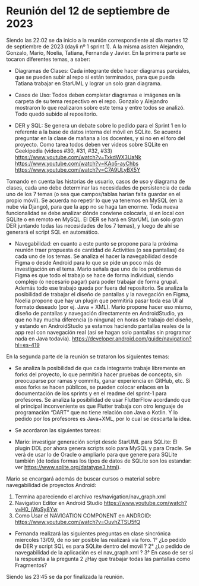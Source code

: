 # Reunión del 12 de septiembre de 2023
Siendo las 22:02 se da inicio a la reunión correspondiente al día martes 12 de septiembre de 2023 (dayli nº 1 sprint 1). A la misma asisten Alejandro, Gonzalo, Mario, Noelia, Tatiana, Fernanda y Javier.
En la primera parte se tocaron diferentes temas, a saber: 

- Diagramas de Clases: Cada integrante debe hacer diagramas parciales, que se pueden subir al repo si están terminados, para que pueda Tatiana trabajar en StarUML y lograr un solo gran diagrama.

- Casos de Uso: Todos deben completar diagramas e imágenes en la carpeta de su tema respectivo en el repo. Gonzalo y Alejandro mostraron lo que realizaron sobre este tema y entre todos se analizó. Todo quedó subido al repositorio.

- DER y SQL: Se genera un debate sobre lo pedido para el Sprint 1 en lo referente a la base de datos interna del móvil en SQLite. Se acuerda preguntar en la clase de mañana a los docentes, y si no en el foro del proyecto. Como tarea todos deben ver videos sobre SQLite en Geekipedia (videos #30, #31, #32, #33) 
https://www.youtube.com/watch?v=TxkdWX3UaNk
https://www.youtube.com/watch?v=KAo5-ayChbs
https://www.youtube.com/watch?v=C7A9ULyBX5Y


Tomando en cuenta las historias de usuario, casos de uso y diagrama de clases, cada uno debe determinar las necesidades de persistencia de cada uno de los 7 temas (o sea que campos/tablas harían falta guardar en el propio móvil).
Se acuerda no repetir lo que ya tenemos en MySQL (en la nube vía Django), para que la app no se haga tan enorme. Toda nueva funcionalidad se debe analizar dónde conviene colocarla, si en local con SQLite o en remoto en MySQL.
El DER se hará en StarUML (un solo gran DER juntando todas las necesidades de los 7 temas), y luego de ahí se generará el script SQL en automático.

- Navegabilidad: en cuanto a este punto se propone para la próxima reunión traer propuesta de cantidad de Activities (o sea pantallas) de cada uno de los temas.
Se analiza el hacer la navegabilidad desde Figma o desde Android para lo que se pide un poco más de investigación en el tema. Mario señala que uno de los problemas de Figma es que todo el trabajo se hace de forma individual, siendo complejo (o necesario pagar) para poder trabajar de forma grupal. Además todo ese trabajo queda por fuera del repositorio.
Se analiza la posibilidad de trabajar el diseño de pantallas y la navegación en Figma, Noelia propone que hay un plugin que permitiría pasar toda esa UI al formato deseado (por ej. Java + XML). Mario propone hacer eso mismo, diseño de pantallas y navegación directamente en AndroidStudio, ya que no hay mucha diferencia (o ninguna) en horas de trabajo del diseño, y estando en AndroidStudio ya estamos haciendo pantallas reales de la app real con navegación real (así se hagan solo pantallas sin programar nada en Java todavía).
https://developer.android.com/guide/navigation?hl=es-419

En la segunda parte de la reunión se trataron los siguientes temas:
- Se analiza la posibilidad de que cada integrante trabaje libremente en forks del proyecto, lo que permitiría hacer pruebas de concepto, sin preocuparse por ramas y commits, ganar experiencia en GitHub, etc. Si esos forks se hacen públicos, se pueden colocar enlaces en la documentación de los sprints y en el readme del sprint-1 para profesores. 
Se analiza la posibilidad de usar FlutterFlow acordando que el principal inconveniente es que Flutter trabaja con otro lenguaje de programación “DART” que no tiene relación con Java o Kotlin. Y lo pedido por los profesores es Java+XML, por lo cual se descarta la idea.

- Se acordaron las siguientes tareas:
- Mario: investigar generación script desde StarUML para SQLite:
El plugin DDL por ahora genera scripts solo para MySQL y para Oracle.
Se verá de usar lo de Oracle o ampliarlo para que genere para SQLite también (de todas formas los tipos de datos de SQLite son los estandar: ver https://www.sqlite.org/datatype3.html).

Mario se encargará además de buscar cursos o material sobre navegabilidad de proyectos Android:
1) Termina apareciendo el archivo res/navigation/nav_graph.xml
2) Navigation Editor en Android Studio
https://www.youtube.com/watch?v=H0_jWoSy8Yw
3) Como Usar el NAVIGATION COMPONENT en ANDROID:
https://www.youtube.com/watch?v=OuvhZTSU5fQ

- Fernanda realizará las siguientes preguntas en clase sincrónica miercoles 13/09, de no ser posible las realizará vía foro.
1° ¿Lo pedido de DER y script SQL es para SQLite dentro del movil ?
2° ¿Lo pedido de navegabilidad de la aplicación es el nav_graph.xml ?
3° En caso de ser sí la respuesta a la pregunta 2 ¿Hay que trabajar todas las pantallas como Fragmentos?

Siendo las 23:45 se da por finalizada la reunión.
